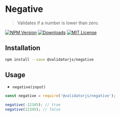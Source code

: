 # Negative

> Validates if a number is lower than zero.

[![NPM Version](https://img.shields.io/npm/v/@validatorjs/negative.svg)](https://www.npmjs.com/package/@validatorjs/negative)
[![Downloads](https://img.shields.io/npm/dt/@validatorjs/negative.svg)](https://www.npmjs.com/package/@validatorjs/negative)
[![MIT License](https://img.shields.io/npm/l/@validatorjs/negative.svg)](../../LICENSE)

## Installation

```bash
npm install --save @validatorjs/negative
```

## Usage

- `negative(input)`

```js
const negative = require('@validatorjs/negative');

negative(-12345); // true
negative(12345); // false
```
